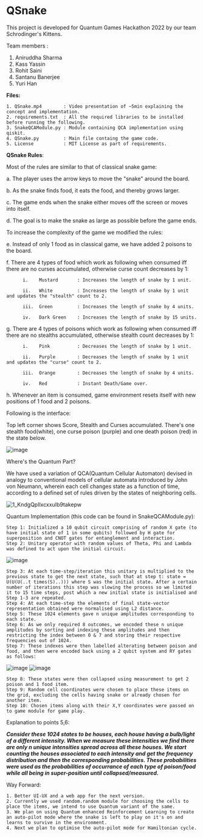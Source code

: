 # QSnake
This project is developed for Quantum Games Hackathon 2022 by our team Schrodinger's Kittens.

Team members :
  1. Aniruddha Sharma
  2. Kass Yassin
  3. Rohit Saini
  4. Santanu Banerjee
  5. Yuri Han

**Files:**

    1. QSnake.mp4        : Video presentation of ~5min explaining the concept and implementation.
    2. requirements.txt  : All the required libraries to be installed before running the following.
    3. SnakeQCAModule.py : Module containing QCA implementation using qiskit.
    4. QSnake.py         : Main file containg the game code.
    5. License           : MIT License as part of requirements.
    

**QSnake Rules**:

Most of the rules are similar to that of classical snake game:

  a. The player uses the arrow keys to move the "snake" around the board.

  b. As the snake finds food, it eats the food, and thereby grows larger.

  c. The game ends when the snake either moves off the screen or moves into itself.

  d. The goal is to make the snake as large as possible before the game ends.

To increase the complexity of the game we modified the rules:

  e. Instead of only 1 food as in classical game, we have added 2 poisons to the board.

  f. There are 4 types of food which work as following when consumed iff there are no curses accumulated, otherwise curse count decreases by 1:

          i.    Mustard       : Increases the length of snake by 1 unit.
          
          ii.   White         : Increases the length of snake by 1 unit and updates the "stealth" count to 2.
          
          iii.  Green         : Increases the length of snake by 4 units.
          
          iv.   Dark Green    : Increases the length of snake by 15 units.
          
  g. There are 4 types of poisons which work as following when consumed iff there are no stealths accumulated, otherwise stealth count decreases by 1:
 
          i.    Pink          : Decreases the length of snake by 1 unit.
          
          ii.   Purple        : Decreases the length of snake by 1 unit and updates the "curse" count to 2.
          
          iii.  Orange        : Decreases the length of snake by 4 units.
          
          iv.   Red           : Instant Death/Game over.
          
  h. Whenever an item is consumed, game environment resets itself with new positions of 1 food and 2 poisons.

Following is the interface:

  Top left corner shows Score, Stealth and Curses accumulated.
  There's one stealth food(white), one curse poison (purple) and one death poison (red) in the state below.
  
![image](https://user-images.githubusercontent.com/56411951/193431319-45024466-967c-41c6-89e8-5ded30641b1a.png)


Where's the Quantum Part?

  We have used a variation of QCA(Quantum Cellular Automaton) devised in analogy to conventional models of cellular automata introduced by John von Neumann, wherein
  each cell changes state as a function of time, according to a defined set of rules driven by the states of neighboring cells. 
  
  ![1_KndgQpIlxcxxuIb9takepw](https://user-images.githubusercontent.com/56411951/193433968-a18c0ad2-cefb-4f3c-85f3-67543ce4441c.gif)

Quantum Implementation (this code can be found in SnakeQCAModule.py):

    Step 1: Initialized a 10 qubit circuit comprising of random X gate (to have initial state of 1 in some qubits) followed by H gate for superposition and CNOT gates for entanglement and interaction.
    Step 2: Unitary operator with random values of Theta, Phi and Lambda was defined to act upon the initial circuit.
  
  ![image](https://user-images.githubusercontent.com/56411951/193432248-f30d5d0b-e0ff-4d3c-86e5-0241330be36c.png)

  
    Step 3: At each time-step/iteration this unitary is multiplied to the previous state to get the next state, such that at step t: state = U(U(U(..t times(S)..))) where S was the initial state. After a certain number of iterations this step was slowing the process so we limited it to 15 time steps, post which a new initial state is initialised and Step 1-3 are repeated.
    Step 4: At each time-step the elements of final state-vector representation obtained were normalised using L2 distance.
    Step 5: These 1024 elements gave n unique amplitudes corresponding to each state.
    Step 6: As we only required 8 outcomes, we encoded these n unique amplitudes by sorting and indexing these amplitudes and then restricting the index between 0 & 7 and storing their respective frequencies out of 1024.
    Step 7: These indexes were then labelled alterating between poison and food, and then were encoded back using a 2 qubit system and RY gates as follows:
  
  ![image](https://user-images.githubusercontent.com/56411951/193432260-43ee345f-dc57-413a-923a-38bbf6afa56c.png)
  ![image](https://user-images.githubusercontent.com/56411951/193432270-1235293c-885f-4dd1-9e3e-9fe5a98347ab.png)
  
    Step 8: These states were then collapsed using measurement to get 2 poison and 1 food item.
    Step 9: Random cell coordinates were chosen to place these items on the grid, excluding the cells having snake or already chosen for another item.
    Step 10: Chosen items along with their X,Y coordinates were passed on to game module for game play.
  
Explanation to points 5,6:

  _**Consider these 1024 states to be houses, each house having a bulb/light of a different intensity. When we measure these intensities we find there are only n unique intensities spread across all these houses. We start counting the houses associated to each intensity and get the frequency distribution and then the corresponding probabilities. These probabilities were used as the probabilities of occurrance of each type of poison/food while all being in super-position until collapsed/measured.**_
  

Way Forward:

    1. Better UI-UX and a web app for the next version.
    2. Currently we used random.random module for choosing the cells to place the items, we intend to use Quantum variant of the same.
    3. We plan on using Quantum enhanced Reinforcement Learning to create an auto-pilot mode where the snake is left to play on it's on and learns to survive in the environment.
    4. Next we plan to optimise the auto-pilot mode for Hamiltonian cycle.
